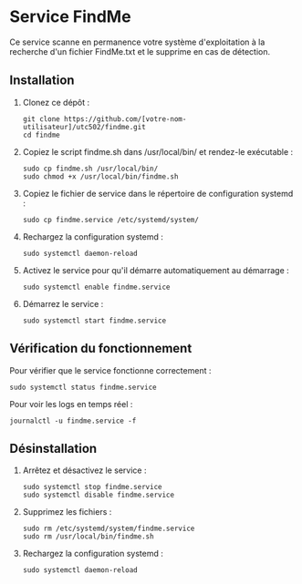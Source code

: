 # Service FindMe

Ce service scanne en permanence votre système d'exploitation à la recherche d'un fichier FindMe.txt et le supprime en cas de détection.

## Installation

1. Clonez ce dépôt :
   ```
   git clone https://github.com/[votre-nom-utilisateur]/utc502/findme.git
   cd findme
   ```

2. Copiez le script findme.sh dans /usr/local/bin/ et rendez-le exécutable :
   ```
   sudo cp findme.sh /usr/local/bin/
   sudo chmod +x /usr/local/bin/findme.sh
   ```

3. Copiez le fichier de service dans le répertoire de configuration systemd :
   ```
   sudo cp findme.service /etc/systemd/system/
   ```

4. Rechargez la configuration systemd :
   ```
   sudo systemctl daemon-reload
   ```

5. Activez le service pour qu'il démarre automatiquement au démarrage :
   ```
   sudo systemctl enable findme.service
   ```

6. Démarrez le service :
   ```
   sudo systemctl start findme.service
   ```

## Vérification du fonctionnement

Pour vérifier que le service fonctionne correctement :

```
sudo systemctl status findme.service
```

Pour voir les logs en temps réel :

```
journalctl -u findme.service -f
```

## Désinstallation

1. Arrêtez et désactivez le service :
   ```
   sudo systemctl stop findme.service
   sudo systemctl disable findme.service
   ```

2. Supprimez les fichiers :
   ```
   sudo rm /etc/systemd/system/findme.service
   sudo rm /usr/local/bin/findme.sh
   ```

3. Rechargez la configuration systemd :
   ```
   sudo systemctl daemon-reload
   ```

